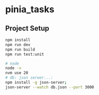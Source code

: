 # pinia_tasks


## Project Setup

```sh
npm install
npm run dev
npm run build
npm run test:unit

# node
node -v
nvm use 20
# db: json serwer...:
npm install -g json-server;
json-server --watch db.json --port 3000

```
